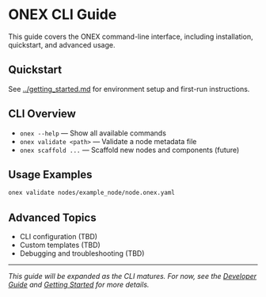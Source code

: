 <!-- === OmniNode:Metadata ===
author: OmniNode Team
copyright: OmniNode Team
created_at: '2025-05-28T12:40:26.380605'
description: Stamped by ONEX
entrypoint: python://index.md
hash: e8efa295a3082e550e81af49f84f8cb7d3e50a9417be9c815f965b07b1bedca8
last_modified_at: '2025-05-29T11:50:14.946545+00:00'
lifecycle: active
meta_type: tool
metadata_version: 0.1.0
name: index.md
namespace: omnibase.index
owner: OmniNode Team
protocol_version: 0.1.0
runtime_language_hint: python>=3.11
schema_version: 0.1.0
state_contract: state_contract://default
tools: null
uuid: 25964514-03fe-407a-8d3c-17770db5918c
version: 1.0.0

<!-- === /OmniNode:Metadata === -->


# ONEX CLI Guide

This guide covers the ONEX command-line interface, including installation, quickstart, and advanced usage.

## Quickstart

See [../getting_started.md](../getting_started.md) for environment setup and first-run instructions.

## CLI Overview

- `onex --help` — Show all available commands
- `onex validate <path>` — Validate a node metadata file
- `onex scaffold ...` — Scaffold new nodes and components (future)

## Usage Examples

```bash
onex validate nodes/example_node/node.onex.yaml
```

## Advanced Topics

- CLI configuration (TBD)
- Custom templates (TBD)
- Debugging and troubleshooting (TBD)

---

*This guide will be expanded as the CLI matures. For now, see the [Developer Guide](../../nodes/developer_guide.md) and [Getting Started](../getting_started.md) for more details.*
